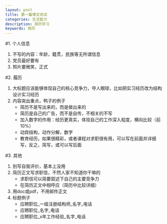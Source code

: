 ```yaml
---
layout: post
title: 第一篇博文测试
categories: 生活能力
description: 简历学习
keywords: 简历
---
```



#1. 个人信息
1. 不写的内容：年龄，籍贯，民族等无所谓信息
2. 党员最好要有
3. 照片要微笑，正式

#2. 履历
1. 大标题应该能够体现自己的核心竞争力，夺人眼球，比如把实习经历改为结构设计实习经历
2. 内容突出重点，鸭子的例子 
    - 简历不是写出来的，而是做出来的
    - 简历是自己的广告，而不是自传，不相关的不写
    - 加入数字的作用：经历更真实，体现自己的工作深入程度，横向比较（前10%） 
    - 动宾结构，动作分解，数字
    - 教育经历，如果很精彩，或者课程对求职很有用，可以写在前面并详细写，反之，简写，或可以写后面

#3. 其他
1. 别写自我评价，基本上没用
2. 简历正文写求职信，不然人家不知道你干嘛的
    - 求职信可以简要叙述下自己的主要竞争力
    - 在简历正文中相呼应（简历中比较详细）
3. 用doc或pdf，不用邮件正文
4. 标题例子
    - 应聘职位_一级注册结构师_名字_电话
    - 应聘职位_名字_电话
    - 应聘职位_x年工作经验_名字_电话


